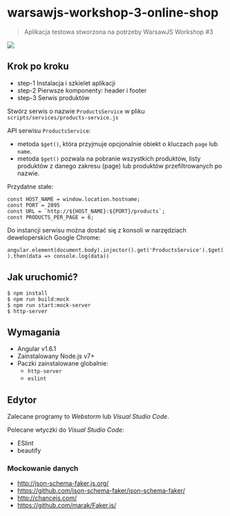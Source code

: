 # warsawjs-workshop-3-online-shop

> Aplikacja testowa stworzona na potrzeby WarsawJS Workshop #3

![](http://warsawjs.com/assets/images/logo/logo-transparent-240x240.png)

## Krok po kroku

* step-1 Instalacja i szkielet aplikacji
* step-2 Pierwsze komponenty: header i footer
* step-3 Serwis produktów

Stwórz serwis o nazwie `ProductsService` w pliku `scripts/services/products-service.js`

API serwisu `ProductsService`:

* metoda `$get()`, która przyjmuje opcjonalnie obiekt o kluczach `page` lub `name`.
* metoda `$get()` pozwala na pobranie wszystkich produktów, listy produktów z danego zakresu (page) lub produktów przefiltrowanych po nazwie.

Przydatne stałe:

```
const HOST_NAME = window.location.hostname;
const PORT = 2095
const URL = `http://${HOST_NAME}:${PORT}/products`;
const PRODUCTS_PER_PAGE = 6;
```

Do instancji serwisu można dostać się z konsoli w narzędziach deweloperskich Google Chrome:

`angular.element(document.body).injector().get('ProductsService').$get().then(data => console.log(data))`

## Jak uruchomić?

```
$ npm install
$ npm run build:mock
$ npm run start:mock-server
$ http-server
```

## Wymagania

* Angular v1.6.1
* Zainstalowany Node.js v7+
* Paczki zainstalowane globalnie:
    - `http-server`
    - `eslint`

## Edytor

Zalecane programy to *Webstorm* lub *Visual Studio Code*.

Polecane wtyczki do *Visual Studio Code*:

* ESlint
* beautify

### Mockowanie danych

* http://json-schema-faker.js.org/
* https://github.com/json-schema-faker/json-schema-faker/
* http://chancejs.com/
* https://github.com/marak/Faker.js/
